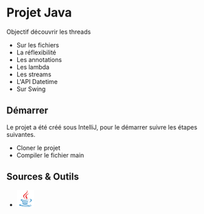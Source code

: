 # Projet Java

Objectif découvrir les threads
- Sur les fichiers
- La réflexibilité
- Les annotations
- Les lambda 
- Les streams
- L'API Datetime
- Sur Swing

## Démarrer

Le projet a été créé sous IntelliJ, pour le démarrer suivre les étapes suivantes.

- Cloner le projet
- Compiler le fichier main

## Sources & Outils

- <a href="https://www.java.com" target="_blank" rel="noreferrer"> <img src="https://raw.githubusercontent.com/devicons/devicon/master/icons/java/java-original.svg" alt="java" width="40" height="40"/> </a>
